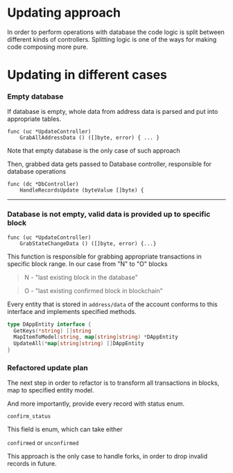 # Updating approach

In order to perform operations with database the code logic is
split between different kinds of controllers. Splitting logic
is one of the ways for making code composing more pure.

# Updating in different cases

### Empty database

If database is empty, whole data from address data is parsed and put
into appropriate tables.

```
func (uc *UpdateController) 
    GrabAllAddressData () ([]byte, error) { ... }
```
 
Note that empty database is the only case
of such approach

Then, grabbed data gets passed to Database controller,
responsible for database operations

```
func (dc *DbController) 
    HandleRecordsUpdate (byteValue []byte) {
```

---

### Database is not empty, valid data is provided up to specific block

```
func (uc *UpdateController) 
    GrabStateChangeData () ([]byte, error) {...}
```

This function is responsible for grabbing appropriate transactions
in specific block range. In our case from "N" to "O" blocks

> N - "last existing block in the database"

> O - "last existing confirmed block in blockchain"

Every entity that is stored in ```address/data``` of the account
conforms to this interface and implements specified methods.
```go
type DAppEntity interface {
  GetKeys(*string) []string
  MapItemToModel(string, map[string]string) *DAppEntity
  UpdateAll(*map[string]string) []DAppEntity
}
```

### Refactored update plan
 
The next step in order to refactor is
to transform all transactions in blocks,
map to specified entity model.

And more importantly, provide
every record with status enum.

``` confirm_status ```

This field is enum, which can take either 

``` confirmed ```
or
``` unconfirmed ```

This approach is the only case to handle forks, in order
to drop invalid records in future.
